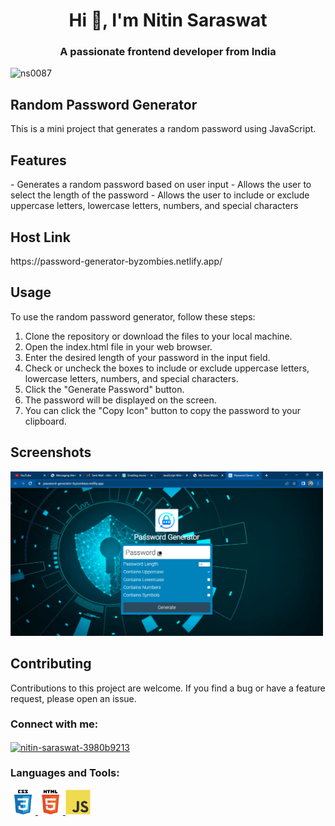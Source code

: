 <h1 align="center">Hi 👋, I'm Nitin Saraswat</h1>
<h3 align="center">A passionate frontend developer from India</h3>

<p align="left"> <img src="https://komarev.com/ghpvc/?username=ns0087&label=Profile%20views&color=0e75b6&style=flat" alt="ns0087" /> </p>

<h2>Random Password Generator</h2>
<p>This is a mini project that generates a random password using JavaScript.</p>

<h2>Features</h2>
- Generates a random password based on user input
- Allows the user to select the length of the password
- Allows the user to include or exclude uppercase letters, lowercase letters, numbers, and special characters

<h2>Host Link</h2>
https://password-generator-byzombies.netlify.app/

<h2>Usage</h2>
To use the random password generator, follow these steps:

1. Clone the repository or download the files to your local machine.
2. Open the index.html file in your web browser.
3. Enter the desired length of your password in the input field.
4. Check or uncheck the boxes to include or exclude uppercase letters, lowercase letters, numbers, and special characters.
5. Click the "Generate Password" button.
6. The password will be displayed on the screen.
7. You can click the "Copy Icon" button to copy the password to your clipboard.

<h2>Screenshots</h2>
<img src="Password Generator Screenshot.png" alt="screenshot" width="500px" height="auto">

<h2>Contributing</h2>
Contributions to this project are welcome. If you find a bug or have a feature request, please open an issue.

<h3 align="left">Connect with me:</h3>
<p align="left">
<a href="https://linkedin.com/in/nitin-saraswat-3980b9213" target="blank"><img align="center" src="https://raw.githubusercontent.com/rahuldkjain/github-profile-readme-generator/master/src/images/icons/Social/linked-in-alt.svg" alt="nitin-saraswat-3980b9213" height="30" width="40" /></a>
</p>

<h3 align="left">Languages and Tools:</h3>
<p align="left"> <a href="https://www.w3schools.com/css/" target="_blank" rel="noreferrer"> <img src="https://raw.githubusercontent.com/devicons/devicon/master/icons/css3/css3-original-wordmark.svg" alt="css3" width="40" height="40"/> </a> <a href="https://www.w3.org/html/" target="_blank" rel="noreferrer"> <img src="https://raw.githubusercontent.com/devicons/devicon/master/icons/html5/html5-original-wordmark.svg" alt="html5" width="40" height="40"/> </a> <a href="https://developer.mozilla.org/en-US/docs/Web/JavaScript" target="_blank" rel="noreferrer"> <img src="https://raw.githubusercontent.com/devicons/devicon/master/icons/javascript/javascript-original.svg" alt="javascript" width="40" height="40"/> </a> </p>

